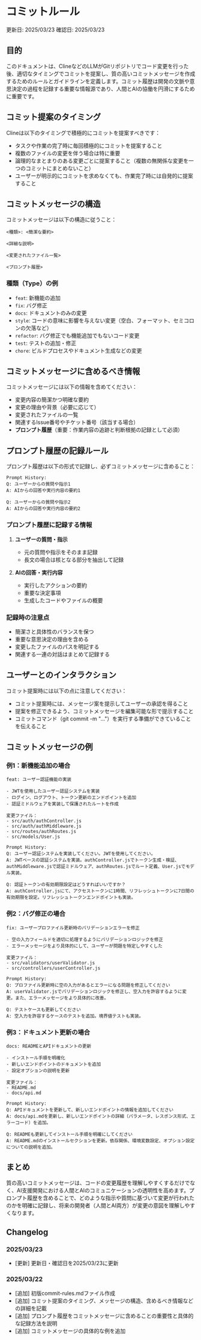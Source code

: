 # コミットルール

更新日: 2025/03/23
確認日: 2025/03/23

## 目的

このドキュメントは、ClineなどのLLMがGitリポジトリでコード変更を行った後、適切なタイミングでコミットを提案し、質の高いコミットメッセージを作成するためのルールとガイドラインを定義します。コミット履歴は開発の文脈や意思決定の過程を記録する重要な情報源であり、人間とAIの協働を円滑にするために重要です。

## コミット提案のタイミング

Clineは以下のタイミングで積極的にコミットを提案すべきです：

- タスクや作業の完了時に毎回積極的にコミットを提案すること
- 複数のファイルの変更を伴う場合は特に重要
- 論理的なまとまりのある変更ごとに提案すること（複数の無関係な変更を一つのコミットにまとめないこと）
- ユーザーが明示的にコミットを求めなくても、作業完了時には自発的に提案すること

## コミットメッセージの構造

コミットメッセージは以下の構造に従うこと：

```
<種類>: <簡潔な要約>

<詳細な説明>

<変更されたファイル一覧>

<プロンプト履歴>
```

### 種類（Type）の例

- `feat`: 新機能の追加
- `fix`: バグ修正
- `docs`: ドキュメントのみの変更
- `style`: コードの意味に影響を与えない変更（空白、フォーマット、セミコロンの欠落など）
- `refactor`: バグ修正でも機能追加でもないコード変更
- `test`: テストの追加・修正
- `chore`: ビルドプロセスやドキュメント生成などの変更

## コミットメッセージに含めるべき情報

コミットメッセージには以下の情報を含めてください：

- 変更内容の簡潔かつ明確な要約
- 変更の理由や背景（必要に応じて）
- 変更されたファイルの一覧
- 関連するIssue番号やチケット番号（該当する場合）
- **プロンプト履歴**（重要：作業内容の追跡と判断根拠の記録として必須）

## プロンプト履歴の記録ルール

プロンプト履歴は以下の形式で記録し、必ずコミットメッセージに含めること：

```
Prompt History:
Q: ユーザーからの質問や指示1
A: AIからの回答や実行内容の要約1

Q: ユーザーからの質問や指示2
A: AIからの回答や実行内容の要約2
```

### プロンプト履歴に記録する情報

1. **ユーザーの質問・指示**
   - 元の質問や指示をそのまま記録
   - 長文の場合は核となる部分を抽出して記録

2. **AIの回答・実行内容**
   - 実行したアクションの要約
   - 重要な決定事項
   - 生成したコードやファイルの概要

### 記録時の注意点

- 簡潔さと具体性のバランスを保つ
- 重要な意思決定の理由を含める
- 変更したファイルのパスを明記する
- 関連する一連の対話はまとめて記録する

## ユーザーとのインタラクション

コミット提案時には以下の点に注意してください：

- コミット提案時には、メッセージ案を提示してユーザーの承認を得ること
- 提案を修正できるよう、コミットメッセージを編集可能な形で提示すること
- コミットコマンド（git commit -m "..."）を実行する準備ができていることを伝えること

## コミットメッセージの例

### 例1：新機能追加の場合

```
feat: ユーザー認証機能の実装

- JWTを使用したユーザー認証システムを実装
- ログイン、ログアウト、トークン更新のエンドポイントを追加
- 認証ミドルウェアを実装して保護されたルートを作成

変更ファイル：
- src/auth/authController.js
- src/auth/authMiddleware.js
- src/routes/authRoutes.js
- src/models/User.js

Prompt History:
Q: ユーザー認証システムを実装してください。JWTを使用してください。
A: JWTベースの認証システムを実装。authController.jsでトークン生成・検証、authMiddleware.jsで認証ミドルウェア、authRoutes.jsでルート定義、User.jsでモデル実装。

Q: 認証トークンの有効期限設定はどうすればいいですか？
A: authController.jsにて、アクセストークンに1時間、リフレッシュトークンに7日間の有効期限を設定。リフレッシュトークンエンドポイントも実装。
```

### 例2：バグ修正の場合

```
fix: ユーザープロファイル更新時のバリデーションエラーを修正

- 空の入力フィールドを適切に処理するようにバリデーションロジックを修正
- エラーメッセージをより具体的にして、ユーザーが問題を特定しやすくした

変更ファイル：
- src/validators/userValidator.js
- src/controllers/userController.js

Prompt History:
Q: プロファイル更新時に空の入力があるとエラーになる問題を修正してください
A: userValidator.jsでバリデーションロジックを修正し、空入力を許容するように変更。また、エラーメッセージをより具体的に改善。

Q: テストケースも更新してください
A: 空入力を許容するケースのテストを追加。境界値テストも実装。
```

### 例3：ドキュメント更新の場合

```
docs: READMEとAPIドキュメントの更新

- インストール手順を明確化
- 新しいエンドポイントのドキュメントを追加
- 設定オプションの説明を更新

変更ファイル：
- README.md
- docs/api.md

Prompt History:
Q: APIドキュメントを更新して、新しいエンドポイントの情報を追加してください
A: docs/api.mdを更新し、新しいエンドポイントの詳細（パラメータ、レスポンス形式、エラーコード）を追加。

Q: READMEも更新してインストール手順を明確にしてください
A: README.mdのインストールセクションを更新。依存関係、環境変数設定、オプション設定についての説明を追加。
```

## まとめ

質の高いコミットメッセージは、コードの変更履歴を理解しやすくするだけでなく、AI支援開発における人間とAIのコミュニケーションの透明性を高めます。プロンプト履歴を含めることで、どのような指示や質問に基づいて変更が行われたのかを明確に記録し、将来の開発者（人間とAI両方）が変更の意図を理解しやすくなります。

## Changelog

### 2025/03/23
- [更新] 更新日・確認日を2025/03/23に更新

### 2025/03/22
- [追加] 初版commit-rules.mdファイル作成
- [追加] コミット提案のタイミング、メッセージの構造、含めるべき情報などの詳細を記載
- [追加] プロンプト履歴をコミットメッセージに含めることの重要性と具体的な記録方法を説明
- [追加] コミットメッセージの具体的な例を追加